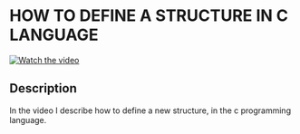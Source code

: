 # HOW TO DEFINE A STRUCTURE IN C LANGUAGE

[![Watch the video](https://img.youtube.com/vi/Pf8QjYFMmlQ/hqdefault.jpg)](https://youtu.be/Pf8QjYFMmlQ)

## Description

  

In the video I describe how to define a new structure, in the c programming language.

